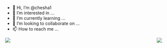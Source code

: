 - 👋 Hi, I’m @chesha1
- 👀 I’m interested in ...
- 🌱 I’m currently learning ...
- 💞️ I’m looking to collaborate on ...
- 📫 How to reach me ...

<!---
chesha1/chesha1 is a ✨ special ✨ repository because its `README.md` (this file) appears on your GitHub profile.
You can click the Preview link to take a look at your changes.
---><img align="left" src="https://github-readme-stats.vercel.app/api?username=chesha1&include_all_commits=true&count_private-true&custom_title=chesha1'%20GitHub%20Stats&line_height=30&show_icons=true&hide_border=true&bg_color=192133&title_color=efb752&icon_color=efb752&text_color=70bed9">  
<img align="right" src="https://github-readme-stats.vercel.app/api/top-langs/?username=ckend">
